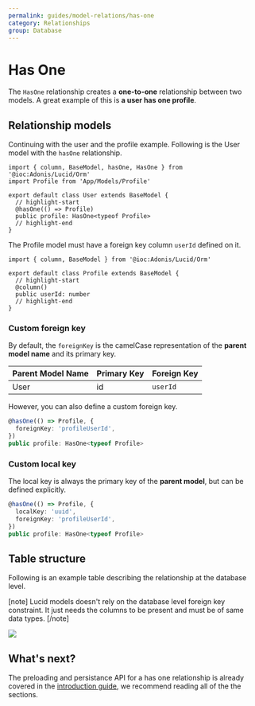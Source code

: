 ```yaml
---
permalink: guides/model-relations/has-one
category: Relationships
group: Database
---
```


# Has One
The `HasOne` relationship creates a **one-to-one** relationship between two models.  A great example of this is **a user has one profile**.

## Relationship models
Continuing with the user and the profile example. Following is the User model with the `hasOne` relationship.

```ts{}{app/Models/User.ts}
import { column, BaseModel, hasOne, HasOne } from '@ioc:Adonis/Lucid/Orm'
import Profile from 'App/Models/Profile'

export default class User extends BaseModel {
  // highlight-start
  @hasOne(() => Profile)
  public profile: HasOne<typeof Profile>
  // highlight-end
}
```

The Profile model must have a foreign key column `userId` defined on it.

```ts{}{app/Models/Profile.ts}
import { column, BaseModel } from '@ioc:Adonis/Lucid/Orm'

export default class Profile extends BaseModel {
  // highlight-start
  @column()
  public userId: number
  // highlight-end
}
```

### Custom foreign key
By default, the `foreignKey` is the camelCase representation of the **parent model name** and its primary key.

| Parent Model Name | Primary Key | Foreign Key |
|-------------|-------------|-------------|
| User | id | `userId` |

However, you can also define a custom foreign key.

```ts
@hasOne(() => Profile, {
  foreignKey: 'profileUserId',
})
public profile: HasOne<typeof Profile>
```

### Custom local key
The local key is always the primary key of the **parent model**, but can be defined explicitly.

```ts
@hasOne(() => Profile, {
  localKey: 'uuid',
  foreignKey: 'profileUserId',
})
public profile: HasOne<typeof Profile>
```

## Table structure
Following is an example table describing the relationship at the database level.

[note]
Lucid models doesn't rely on the database level foreign key constraint. It just needs the columns to be present and must be of same data types.
[/note]

![](https://res.cloudinary.com/adonis-js/image/upload/q_100/v1588081758/adonisjs.com/has-one.png)

## What's next?
The preloading and persistance API for a has one relationship is already covered in the [introduction guide](/guides/model-relations/introduction#preloading-relationship), we recommend reading all of the the sections.
